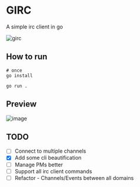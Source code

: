 # GIRC

A simple irc client in go

![girc](https://github.com/user-attachments/assets/2b670049-1422-4dd8-ac9e-8eb2795af755)


## How to run
```
# once
go install

go run .
```

## Preview

![image](https://github.com/user-attachments/assets/24e43f3e-896b-4c60-b175-5fbe0d7c2f0e)

## TODO
- [ ] Connect to multiple channels
- [x] Add some cli beautification
- [ ] Manage PMs better
- [ ] Support all irc client commands
- [ ] Refactor - Channels/Events between all domains
